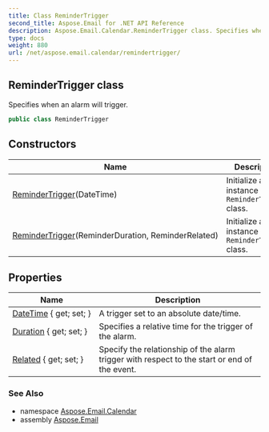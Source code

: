 ```yaml
---
title: Class ReminderTrigger
second_title: Aspose.Email for .NET API Reference
description: Aspose.Email.Calendar.ReminderTrigger class. Specifies when an alarm will trigger
type: docs
weight: 880
url: /net/aspose.email.calendar/remindertrigger/
---
```

## ReminderTrigger class

Specifies when an alarm will trigger.

```csharp
public class ReminderTrigger
```

## Constructors

| Name | Description |
| --- | --- |
| [ReminderTrigger](remindertrigger/#constructor_1)(DateTime) | Initialize a new instance of `ReminderTrigger` class. |
| [ReminderTrigger](remindertrigger/#constructor)(ReminderDuration, ReminderRelated) | Initialize a new instance of `ReminderTrigger` class. |

## Properties

| Name | Description |
| --- | --- |
| [DateTime](../../aspose.email.calendar/remindertrigger/datetime/) { get; set; } | A trigger set to an absolute date/time. |
| [Duration](../../aspose.email.calendar/remindertrigger/duration/) { get; set; } | Specifies a relative time for the trigger of the alarm. |
| [Related](../../aspose.email.calendar/remindertrigger/related/) { get; set; } | Specify the relationship of the alarm trigger with respect to the start or end of the event. |

### See Also

* namespace [Aspose.Email.Calendar](../../aspose.email.calendar/)
* assembly [Aspose.Email](../../)


